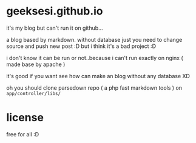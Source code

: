 # geeksesi.github.io
it's my blog but can't run it on github...


a blog based by markdown. without database just you need to change source and push new post :D but i think it's a bad project :D


i don't know it can be run or not..because i can't run exactly on nginx ( made base by apache )


it's good if you want see how can make an blog without any database XD 


oh you should clone parsedown repo ( a php fast markdown  tools ) on `app/controller/libs/`



# license 

free for all :D 

